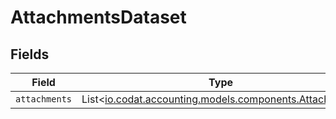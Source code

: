 # AttachmentsDataset


## Fields

| Field                                                                                           | Type                                                                                            | Required                                                                                        | Description                                                                                     |
| ----------------------------------------------------------------------------------------------- | ----------------------------------------------------------------------------------------------- | ----------------------------------------------------------------------------------------------- | ----------------------------------------------------------------------------------------------- |
| `attachments`                                                                                   | List<[io.codat.accounting.models.components.Attachment](../../models/components/Attachment.md)> | :heavy_minus_sign:                                                                              | N/A                                                                                             |